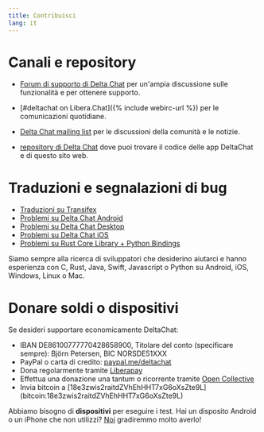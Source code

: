 ```yaml
---
title: Contribuisci
lang: it
---
```


# Canali e repository

- [Forum di supporto di Delta Chat](https://support.delta.chat) per un'ampia
 discussione sulle funzionalità e per ottenere supporto.

- [#deltachat on Libera.Chat]({% include webirc-url %}) per le comunicazioni quotidiane.

- [Delta Chat mailing
  list](https://lists.codespeak.net/postorius/lists/delta.codespeak.net/) 
  per le discussioni della comunità e le notizie.

- [repository di Delta Chat](https://github.com/deltachat/) dove puoi trovare 
 il codice delle app DeltaChat e di questo sito web.

# Traduzioni e segnalazioni di bug

- [Traduzioni su Transifex](https://www.transifex.com/delta-chat/public/)
- [Problemi su Delta Chat Android](https://github.com/deltachat/deltachat-android/issues)
- [Problemi su Delta Chat Desktop](https://github.com/deltachat/deltachat-desktop/issues)
- [Problemi su Delta Chat iOS](https://github.com/deltachat/deltachat-ios/issues)
- [Problemi su Rust Core Library + Python Bindings](https://github.com/deltachat/deltachat-core-rust/issues)

Siamo sempre alla  ricerca di sviluppatori che desiderino aiutarci e hanno esperienza
con C, Rust, Java, Swift, Javascript o Python su Android, iOS, Windows, Linux o Mac.


# Donare soldi o dispositivi

Se desideri supportare economicamente DeltaChat:

- IBAN DE86100777770428658900, Titolare del conto (specificare sempre): Björn Petersen, BIC NORSDE51XXX
- PayPal o carta di credito: [paypal.me/deltachat](https://paypal.me/deltachat/20)
- Dona regolarmente tramite [Liberapay](https://liberapay.com/delta.chat/)
- Effettua una donazione una tantum o ricorrente tramite [Open Collective](https://opencollective.com/delta-chat/donate)
- Invia bitcoin a [18e3zwis2raitdZVhEhHHT7xG6oXsZte9L] (bitcoin:18e3zwis2raitdZVhEhHHT7xG6oXsZte9L)

Abbiamo bisogno di **dispositivi** per eseguire i test. Hai un disposito Android o un iPhone che non utilizzi?
[Noi](imprint) gradiremmo molto averlo!
